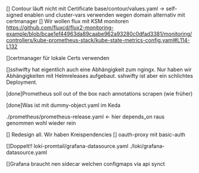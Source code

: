 [] Contour läuft nicht mit Certificate
  base/contour/values.yaml -> self-signed enablen und cluster-vars verwenden wegen domain
  alternativ mit certmanager 
[] Wir wollen flux mit KSM monitoren
   https://github.com/fluxcd/flux2-monitoring-example/blob/bcae1ef44963da89caabe962a93280c0dfad3381/monitoring/controllers/kube-prometheus-stack/kube-state-metrics-config.yaml#L114-L132

[]certmanager für lokale Certs verwenden


[]sshwifty hat eigentlich auch eine Abhängigkeit zum ngingx. Nur haben wir Abhängigkeiten mit Helmreleases aufgebaut. 
  sshwifty ist aber ein schlichtes Deployment.


[done]Prometheus soll out of the box nach annotations scrapen (wie früher)

[done]Was ist mit dummy-object.yaml im Keda

./prometheus/prometheus-release.yaml <- hier depends_on raus genommen wohl wieder rein

[] Redesign all. Wir haben Kreispendencies
[] oauth-proxy mit basic-auth

[]Doppelt!!
loki-promtail/grafana-datasource.yaml
./loki/grafana-datasource.yaml

[]Grafana braucht nen sidecar welchen configmaps via api synct

